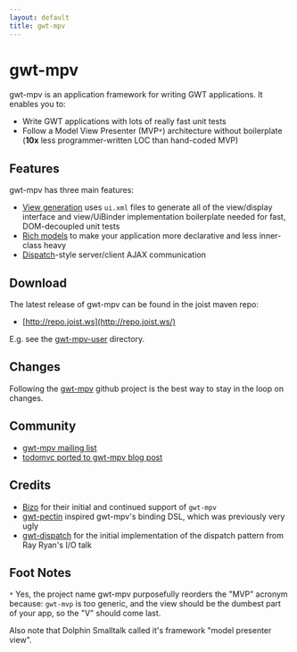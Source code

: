 ```yaml
---
layout: default
title: gwt-mpv
---
```


gwt-mpv
=======

gwt-mpv is an application framework for writing GWT applications. It enables you to:

* Write GWT applications with lots of really fast unit tests
* Follow a Model View Presenter (MVP`*`) architecture without boilerplate (**10x** less programmer-written LOC than hand-coded MVP)

Features
--------

gwt-mpv has three main features:

* [View generation](./viewgeneration.html) uses `ui.xml` files to generate all of the view/display interface and view/UiBinder implementation boilerplate needed for fast, DOM-decoupled unit tests
* [Rich models](./richmodels.html) to make your application more declarative and less inner-class heavy
* [Dispatch](./dispatch.html)-style server/client AJAX communication

Download
--------

The latest release of gwt-mpv can be found in the joist maven repo:

* [http://repo.joist.ws](http://repo.joist.ws/)

E.g. see the [gwt-mpv-user](http://repo.joist.ws/org/gwtmpv/gwt-mpv-user/) directory.

Changes
-------

Following the [gwt-mpv](https://github.com/stephenh/gwt-mpv) github project is the best way to stay in the loop on changes.

Community
---------

* [gwt-mpv mailing list](https://groups.google.com/forum/#!forum/gwtmpv)
* [todomvc ported to gwt-mpv blog post](http://www.draconianoverlord.com/2011/12/10/todomvc-in-gwt-mpv.html)

Credits
-------

* [Bizo](http://www.bizo.com) for their initial and continued support of `gwt-mpv`
* [gwt-pectin](http://code.google.com/p/gwt-pectin/) inspired gwt-mpv's binding DSL, which was previously very ugly
* [gwt-dispatch](http://code.google.com/p/gwt-dispatch/) for the initial implementation of the dispatch pattern from Ray Ryan's I/O talk

Foot Notes
----------

`*` Yes, the project name gwt-mpv purposefully reorders the "MVP" acronym because: `gwt-mvp` is too generic, and the view should be the dumbest part of your app, so the "V" should come last.

Also note that Dolphin Smalltalk called it's framework "model presenter view".




